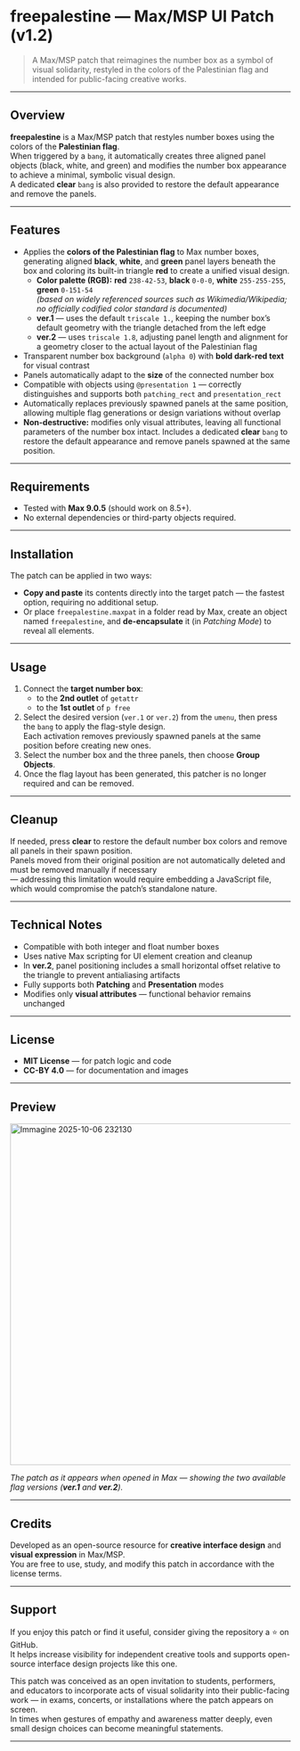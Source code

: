 # freepalestine — Max/MSP UI Patch (v1.2)

> A Max/MSP patch that reimagines the number box as a symbol of visual solidarity, restyled in the colors of the Palestinian flag and intended for public-facing creative works.


---

## Overview

**freepalestine** is a Max/MSP patch that restyles number boxes using the colors of the **Palestinian flag**.  
When triggered by a `bang`, it automatically creates three aligned panel objects (black, white, and green) and modifies the number box appearance to achieve a minimal, symbolic visual design.  
A dedicated **clear** `bang` is also provided to restore the default appearance and remove the panels.

---

## Features

- Applies the **colors of the Palestinian flag** to Max number boxes, generating aligned **black**, **white**, and **green** panel layers beneath the box and coloring its built-in triangle **red** to create a unified visual design.  
  - **Color palette (RGB):** **red** `238-42-53`, **black** `0-0-0`, **white** `255-255-255`, **green** `0-151-54`  
  *(based on widely referenced sources such as Wikimedia/Wikipedia; no officially codified color standard is documented)*  
  - **ver.1** — uses the default `triscale 1.`, keeping the number box’s default geometry with the triangle detached from the left edge 
  - **ver.2** — uses `triscale 1.8`, adjusting panel length and alignment for a geometry closer to the actual layout of the Palestinian flag
- Transparent number box background (`alpha 0`) with **bold dark-red text** for visual contrast  
- Panels automatically adapt to the **size** of the connected number box  
- Compatible with objects using `@presentation 1` — correctly distinguishes and supports both `patching_rect` and `presentation_rect`  
- Automatically replaces previously spawned panels at the same position, allowing multiple flag generations or design variations without overlap  
- **Non-destructive:** modifies only visual attributes, leaving all functional parameters of the number box intact. 
Includes a dedicated **clear** `bang` to restore the default appearance and remove panels spawned at the same position.

---

## Requirements

- Tested with **Max 9.0.5** (should work on 8.5+).  
- No external dependencies or third-party objects required.

---

## Installation

The patch can be applied in two ways:

- **Copy and paste** its contents directly into the target patch — the fastest option, requiring no additional setup.  
- Or place `freepalestine.maxpat` in a folder read by Max, create an object named `freepalestine`, and **de-encapsulate** it (in *Patching Mode*) to reveal all elements.

---

## Usage

1. Connect the **target number box**:
   - to the **2nd outlet** of `getattr`  
   - to the **1st outlet** of `p free`
2. Select the desired version (`ver.1` or `ver.2`) from the `umenu`, then press the `bang` to apply the flag-style design.  
   Each activation removes previously spawned panels at the same position before creating new ones.  
3. Select the number box and the three panels, then choose **Group Objects**.  
4. Once the flag layout has been generated, this patcher is no longer required and can be removed.

---

## Cleanup

If needed, press **clear** to restore the default number box colors and remove all panels in their spawn position.  
Panels moved from their original position are not automatically deleted and must be removed manually if necessary  
— addressing this limitation would require embedding a JavaScript file, which would compromise the patch’s standalone nature.

---

## Technical Notes

- Compatible with both integer and float number boxes  
- Uses native Max scripting for UI element creation and cleanup  
- In **ver.2**, panel positioning includes a small horizontal offset relative to the triangle to prevent antialiasing artifacts  
- Fully supports both **Patching** and **Presentation** modes  
- Modifies only **visual attributes** — functional behavior remains unchanged  

---

## License

- **MIT License** — for patch logic and code  
- **CC-BY 4.0** — for documentation and images

---

## Preview
<img width="1496" height="613" alt="Immagine 2025-10-06 232130" src="https://github.com/user-attachments/assets/45671241-e224-4f1c-b3cc-ee569350fe1f" />

*The patch as it appears when opened in Max — showing the two available flag versions (**ver.1** and **ver.2**).*

---

## Credits

Developed as an open-source resource for **creative interface design** and **visual expression** in Max/MSP.  
You are free to use, study, and modify this patch in accordance with the license terms.

---

## Support

If you enjoy this patch or find it useful, consider giving the repository a ⭐ on GitHub.  
It helps increase visibility for independent creative tools and supports open-source interface design projects like this one.

This patch was conceived as an open invitation to students, performers, and educators to incorporate acts of visual solidarity into their public-facing work — in exams, concerts, or installations where the patch appears on screen.  
In times when gestures of empathy and awareness matter deeply, even small design choices can become meaningful statements.

---
